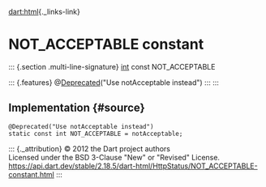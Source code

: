 [dart:html](../../dart-html/dart-html-library){._links-link}

NOT\_ACCEPTABLE constant
========================

::: {.section .multi-line-signature}
[int](../../dart-core/int-class) const NOT\_ACCEPTABLE

::: {.features}
@[Deprecated](../../dart-core/deprecated-class)(\"Use notAcceptable
instead\")
:::
:::

Implementation {#source}
--------------

``` {.language-dart data-language="dart"}
@Deprecated("Use notAcceptable instead")
static const int NOT_ACCEPTABLE = notAcceptable;
```

::: {._attribution}
© 2012 the Dart project authors\
Licensed under the BSD 3-Clause \"New\" or \"Revised\" License.\
<https://api.dart.dev/stable/2.18.5/dart-html/HttpStatus/NOT_ACCEPTABLE-constant.html>
:::
